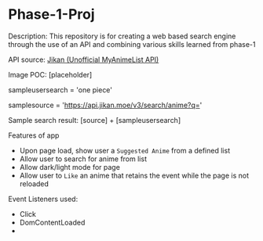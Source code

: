 # Phase-1-Proj

Description: This repository is for creating a web based search engine through the use of an API and combining various skills learned from phase-1

API source: [Jikan (Unofficial MyAnimeList API)](https://jikan.moe/)

Image POC: [placeholder]

sampleusersearch = 'one piece'

samplesource = 'https://api.jikan.moe/v3/search/anime?q='

Sample search result: [source] + [sampleusersearch]

Features of app
- Upon page load, show user a `Suggested Anime` from a defined list
- Allow user to search for anime from list
- Allow dark/light mode for page
- Allow user to `Like` an anime that retains the event while the page is not reloaded

Event Listeners used:
- Click
- DomContentLoaded
- 
